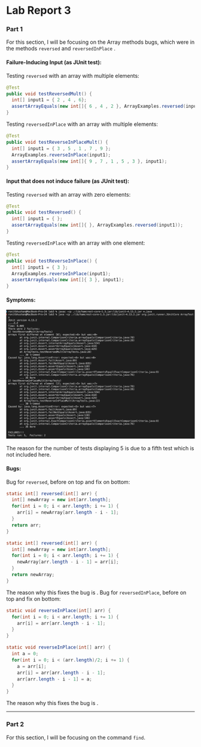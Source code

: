 # Lab Report 3
### Part 1
For this section, I will be focusing on the Array methods bugs, which were in the methods `reversed` and `reversedInPlace` .

#### Failure-Inducing Input (as JUnit test):

Testing `reversed` with an array with multiple elements:
```java
@Test
public void testReversedMult() {
  int[] input1 = { 2 , 4 , 6};
  assertArrayEquals(new int[]{ 6 , 4 , 2 }, ArrayExamples.reversed(input1));
}
```
Testing `reversedInPlace` with an array with multiple elements:
```java
@Test 
public void testReverseInPlaceMult() {
  int[] input1 = { 3 , 5 , 1 , 7 , 9 };
  ArrayExamples.reverseInPlace(input1);
  assertArrayEquals(new int[]{ 9 , 7 , 1 , 5 , 3 }, input1);
}
```

#### Input that does not induce failure (as JUnit test):

Testing `reversed` with an array with zero elements:
```java
@Test
public void testReversed() {
  int[] input1 = { };
  assertArrayEquals(new int[]{ }, ArrayExamples.reversed(input1));
}
```
Testing `reversedInPlace` with an array with one element:
```java
@Test 
public void testReverseInPlace() {
  int[] input1 = { 3 };
  ArrayExamples.reverseInPlace(input1);
  assertArrayEquals(new int[]{ 3 }, input1);
}
```

#### Symptoms:

![Image](/lab3images/l3symp.png)

The reason for the number of tests displaying 5 is due to a fifth test which is not included here.

#### Bugs:

Bug for `reversed`, before on top and fix on bottom:
```java
static int[] reversed(int[] arr) {
  int[] newArray = new int[arr.length];
  for(int i = 0; i < arr.length; i += 1) {
    arr[i] = newArray[arr.length - i - 1];
  }
  return arr;
}
```
```java
static int[] reversed(int[] arr) {
  int[] newArray = new int[arr.length];
  for(int i = 0; i < arr.length; i += 1) {
    newArray[arr.length - i - 1] = arr[i];
  }
  return newArray;
}
```
The reason why this fixes the bug is .
Bug for `reversedInPlace`, before on top and fix on bottom:
```java
static void reverseInPlace(int[] arr) {
  for(int i = 0; i < arr.length; i += 1) {
    arr[i] = arr[arr.length - i - 1];
  }
}
```
```java
static void reverseInPlace(int[] arr) {
  int a = 0;
  for(int i = 0; i < (arr.length)/2; i += 1) {
    a = arr[i];
    arr[i] = arr[arr.length - i - 1];
    arr[arr.length - i - 1] = a;
  }
}
```
The reason why this fixes the bug is .

***

### Part 2
For this section, I will be focusing on the command `find`.


